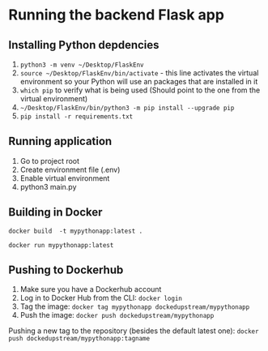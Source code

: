 # Running the backend Flask app

## Installing Python depdencies

1. ```python3 -m venv ~/Desktop/FlaskEnv```
2. ```source ~/Desktop/FlaskEnv/bin/activate``` - this line activates the virtual environment so your Python will use an packages that are installed in it
3. ```which pip``` to verify what is being used (Should point to the one from the virtual environment)
4. ```~/Desktop/FlaskEnv/bin/python3 -m pip install --upgrade pip```
5. ```pip install -r requirements.txt```

## Running application

1. Go to project root
2. Create environment file (.env)
3. Enable virtual environment
4. python3 main.py

## Building in Docker

`docker build  -t mypythonapp:latest .`

`docker run mypythonapp:latest`

## Pushing to Dockerhub

1. Make sure you have a Dockerhub account
2. Log in to Docker Hub from the CLI: `docker login`
3. Tag the image: `docker tag mypythonapp dockedupstream/mypythonapp`
4. Push the image: `docker push dockedupstream/mypythonapp`

Pushing a new tag to the repository (besides the default latest one): `docker push dockedupstream/mypythonapp:tagname`

